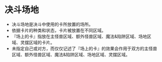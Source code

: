 # 决斗场地

* 决斗场地是决斗中使用的卡所放置的场所。
* 依据卡片的种类和状态，卡片被放置在不同区域。
* 『场上的卡』指放在主怪兽区域、额外怪兽区域、魔法&陷阱区域、场地区域、灵摆区域的卡片。
* 未指定自己或对方，而仅仅记述了『场上的卡』的效果会作用于双方的主怪兽区域、额外怪兽区域、魔法&陷阱区域、场地区域、灵摆区域。

